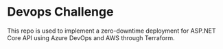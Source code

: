 # Devops Challenge

This repo is used to implement a zero-downtime deployment for ASP.NET Core API using Azure DevOps and AWS through Terraform.